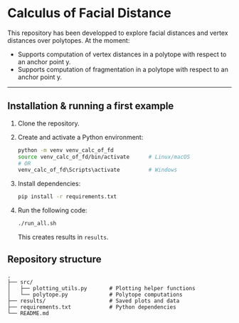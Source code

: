 # Calculus of Facial Distance

This repository has been developped to explore facial distances and vertex distances over polytopes.
At the moment:
* Supports computation of vertex distances in a polytope with respect to an anchor point y.
* Supports computation of fragmentation in a polytope with respect to an anchor point y.

---

## Installation & running a first example

1. Clone the repository.

2. Create and activate a Python environment:
    ```bash
    python -m venv venv_calc_of_fd
    source venv_calc_of_fd/bin/activate      # Linux/macOS
    # OR
    venv_calc_of_fd\Scripts\activate         # Windows
    ```
3. Install dependencies:
    ```bash
    pip install -r requirements.txt
    ```
4. Run the following code:
    ```bash
    ./run_all.sh
    ```
    This creates results in `results`.

## Repository structure

```
.
├── src/
│   ├── plotting_utils.py       # Plotting helper functions
│   └── polytope.py             # Polytope computations
├── results/                    # Saved plots and data
├── requirements.txt            # Python dependencies
└── README.md
```